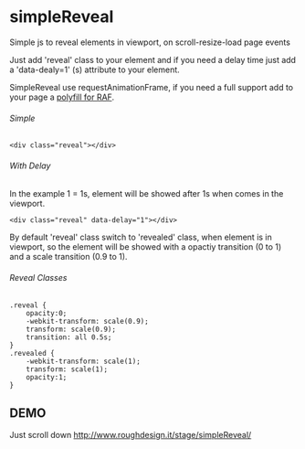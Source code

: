 # simpleReveal
Simple js to reveal elements in viewport, on scroll-resize-load page events

Just add 'reveal' class to your element and if you need a delay time just add a 'data-dealy=1' (s) attribute to your element.

SimpleReveal use requestAnimationFrame, if you need a full support add to your page a [polyfill for RAF](https://gist.github.com/paulirish/1579671).

###### Simple
```
<div class="reveal"></div>
```

###### With Delay
In the example 1 = 1s, element will be showed after 1s when comes in the viewport.
```
<div class="reveal" data-delay="1"></div>
```


By default 'reveal' class switch to 'revealed' class, when element is in viewport, so the element will be showed with a opactiy transition (0 to 1) and a scale transition (0.9 to 1).

###### Reveal Classes
```
.reveal {
    opacity:0;
    -webkit-transform: scale(0.9);
    transform: scale(0.9);
    transition: all 0.5s;
}
.revealed {
    -webkit-transform: scale(1);
    transform: scale(1);
    opacity:1;
}
```


## DEMO
Just scroll down
http://www.roughdesign.it/stage/simpleReveal/
